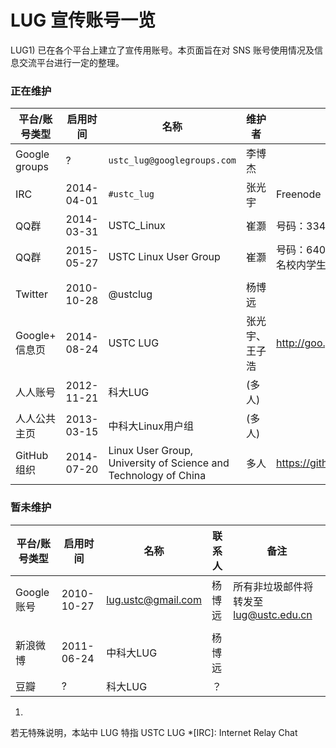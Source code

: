 ---
---

# LUG 宣传账号一览

LUG1) 已在各个平台上建立了宣传用账号。本页面旨在对 SNS 账号使用情况及信息交流平台进行一定的整理。 

### 正在维护

| 平台/账号类型   | 启用时间    | 名称                                                            | 维护者       | 备注                                |
|---------------|------------|-----------------------------------------------------------------|-------------|-------------------------------------|
| Google groups | ?          | `ustc_lug@googlegroups.com` | 李博杰       |                                     |
| IRC           | 2014-04-01 | `#ustc_lug` | 张光宇       | Freenode                            |
| QQ群          | 2014-03-31 | USTC_Linux                                                      | 崔灏        | 号码：334011318                      |
| QQ群          | 2015-05-27 | USTC Linux User Group                                           | 崔灏        | 号码：640650279，限实名校内学生，暂为邀请制 |
|               |            |                                                                 |             |                                     |
| Twitter       | 2010-10-28 | @ustclug                                                        | 杨博远       |                                     |
| Google+ 信息页 | 2014-08-24 | USTC LUG                                                        | 张光宇、王子浩 | <http://goo.gl/RhjHSk>              |
| 人人账号       | 2012-11-21 | 科大LUG                                                         | (多人)      |                                     |
| 人人公共主页    | 2013-03-15 | 中科大Linux用户组                                                 | (多人)      |                                     |
| GitHub 组织   | 2014-07-20 | Linux User Group, University of Science and Technology of China | 多人        | <https://github.com/ustclug>        |

  

### 暂未维护

| 平台/账号类型 | 启用时间    | 名称               | 联系人 | 备注                               |
|-------------|------------|--------------------|-------|------------------------------------|
| Google 账号 | 2010-10-27 | lug.ustc@gmail.com | 杨博远 | 所有非垃圾邮件将转发至 lug@ustc.edu.cn |
|             |            |                    |       |                                    |
| 新浪微博     | 2011-06-24 | 中科大LUG           | 杨博远 |                                    |
| 豆瓣        | ?          | 科大LUG            | ？     |                                    |

  
1)

若无特殊说明，本站中 LUG 特指 USTC LUG 
  *[IRC]: Internet Relay Chat
